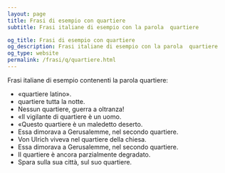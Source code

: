 ```yaml
---
layout: page
title: Frasi di esempio con quartiere 
subtitle: Frasi italiane di esempio con la parola  quartiere

og_title: Frasi di esempio con quartiere 
og_description: Frasi italiane di esempio con la parola  quartiere
og_type: website
permalink: /frasi/q/quartiere.html
---
```


Frasi italiane di esempio contenenti la parola quartiere:


- «quartiere latino».
- quartiere tutta la notte.
- Nessun quartiere, guerra a oltranza!
- «Il vigilante di quartiere è un uomo.
- «Questo quartiere è un maledetto deserto.
- Essa dimorava a Gerusalemme, nel secondo quartiere.
- Von Ulrich viveva nel quartiere della chiesa.
- Essa dimorava a Gerusalemme, nel secondo quartiere.
- Il quartiere è ancora parzialmente degradato.
- Spara sulla sua città, sul suo quartiere.
